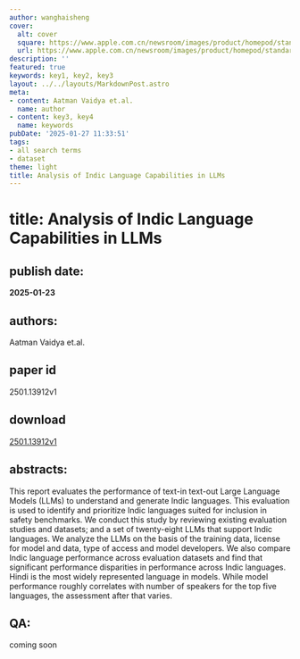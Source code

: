 ```yaml
---
author: wanghaisheng
cover:
  alt: cover
  square: https://www.apple.com.cn/newsroom/images/product/homepod/standard/Apple-HomePod-hero-230118_big.jpg.large_2x.jpg
  url: https://www.apple.com.cn/newsroom/images/product/homepod/standard/Apple-HomePod-hero-230118_big.jpg.large_2x.jpg
description: ''
featured: true
keywords: key1, key2, key3
layout: ../../layouts/MarkdownPost.astro
meta:
- content: Aatman Vaidya et.al.
  name: author
- content: key3, key4
  name: keywords
pubDate: '2025-01-27 11:33:51'
tags:
- all search terms
- dataset
theme: light
title: Analysis of Indic Language Capabilities in LLMs
---
```


# title: Analysis of Indic Language Capabilities in LLMs 
## publish date: 
**2025-01-23** 
## authors: 
  Aatman Vaidya et.al. 
## paper id
2501.13912v1
## download
[2501.13912v1](http://arxiv.org/abs/2501.13912v1)
## abstracts:
This report evaluates the performance of text-in text-out Large Language Models (LLMs) to understand and generate Indic languages. This evaluation is used to identify and prioritize Indic languages suited for inclusion in safety benchmarks. We conduct this study by reviewing existing evaluation studies and datasets; and a set of twenty-eight LLMs that support Indic languages. We analyze the LLMs on the basis of the training data, license for model and data, type of access and model developers. We also compare Indic language performance across evaluation datasets and find that significant performance disparities in performance across Indic languages. Hindi is the most widely represented language in models. While model performance roughly correlates with number of speakers for the top five languages, the assessment after that varies.
## QA:
coming soon
